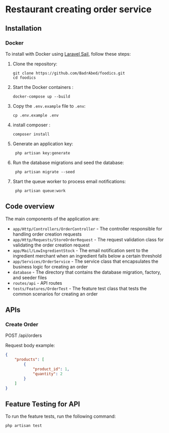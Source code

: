 # Restaurant creating order service

## Installation

### Docker

To install with Docker using [Laravel Sail](https://laravel.com/docs/10.x/sail), follow these steps:

1. Clone the repository:

    ```
    git clone https://github.com/BadrAbed/foodics.git
    cd foodics
    ```

2. Start the Docker containers :

    ```
   docker-compose up --build
    ```

3. Copy the `.env.example` file to `.env`:

    ```
    cp .env.example .env
    ```

4. install composer :

    ```
    composer install
    ```

5. Generate an application key:

    ```
     php artisan key:generate
    ```

6. Run the database migrations and seed the database:

    ```
     php artisan migrate --seed
    ```

7. Start the queue worker to process email notifications:

    ```
     php artisan queue:work
    ```

## Code overview

The main components of the application are:

- `app/Http/Controllers/OrderController` - The controller responsible for handling order creation requests
- `app/Http/Requests/StoreOrderRequest` - The request validation class for validating the order creation request
- `app/Mail/LowIngredientStock` - The email notification sent to the ingredient merchant when an ingredient falls below a certain threshold
- `app/Services/OrderService` - The service class that encapsulates the business logic for creating an order
- `database` - The directory that contains the database migration, factory, and seeder files
- `routes/api` - API routes
- `tests/Features/OrderTest` - The feature test class that tests the common scenarios for creating an order

## APIs

### Create Order

POST /api/orders

Request body example:

```json
{
    "products": [
        {
            "product_id": 1,
            "quantity": 2
        }
    ]
}
```

## Feature Testing for API

To run the feature tests, run the following command:

```
php artisan test
```
